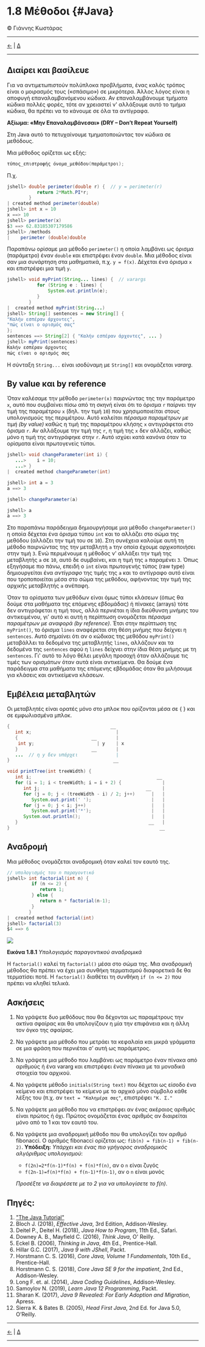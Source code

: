 # 1.8 Μέθοδοι {#Java} 
© Γιάννης Κωστάρας

---

[<-](../1.7-Arrays/README.md) | [Δ](../../README.md)

---

## Διαίρει και βασίλευε

Για να αντιμετωπιστούν πολύπλοκα προβλήματα, ένας καλός τρόπος είναι ο μοιρασμός τους («σπάσιμο») σε μικρότερα. Άλλος λόγος είναι η αποφυγή επαναλαμβανόμενου κώδικα. Αν επαναλαμβάνουμε τμήματα κώδικα πολλές φορές, τότε αν χρειαστεί ν' αλλάξουμε αυτό το τμήμα κώδικα, θα πρέπει να το κάνουμε σε όλα τα αντίγραφα. 

**Αξίωμα: «Μην Επαναλαμβάνεσαι» (DRY – Don’t Repeat Yourself)**

Στη Java αυτό το πετυχαίνουμε τμηματοποιώντας τον κώδικα σε μεθόδους.

Μια μέθοδος ορίζεται ως εξής:
```java
τύπος_επιστροφής όνομα_μεθόδου(παράμετροι);
```
Π.χ.
```java
jshell> double perimeter(double r) {  // y = perimeter(r)
           return 2*Math.PI*r;
        }
| created method perimeter(double)
jshell> int x = 10
x ==> 10
jshell> perimeter(x)
$3 ==> 62.83185307179586
jshell> /methods
|    perimeter (double)double
```
Παραπάνω ορίσαμε μια μέθοδο ```perimeter()``` η οποία λαμβάνει ως όρισμα (παράμετρο) έναν ```double``` και επιστρέφει έναν ```double```. Μια μέθοδος είναι σαν μια συνάρτηση στα μαθηματικά, π.χ. ```y = f(x)```. Δέχεται ένα όρισμα ```x``` και επιστρέφει μια τιμή ```y```.

```java
jshell> void myPrint(String... lines) {  // varargs
           for (String e : lines) {
		       System.out.println(e);
           }
        }    
|  created method myPrint(String...)
jshell> String[] sentences = new String[] {
"Καλήν εσπέραν άρχοντες",
"πώς είναι ο ορισμός σας"
};
sentences ==> String[2] { "Καλήν εσπέραν άρχοντες", ... }
jshell> myPrint(sentences)
Καλήν εσπέραν άρχοντες
πώς είναι ο ορισμός σας
```
Η σύνταξη ```String...``` είναι ισοδύναμη με ```String[]``` και ονομάζεται _vararg_.

## By value και by reference
Όταν καλέσαμε την μέθοδο ```perimeter(x)``` παιρνώντας της την παράμετρο ```x```, αυτό που συμβαίνει πίσω από τη σκηνή είναι ότι το όρισμα ```r``` παίρνει την τιμή της παραμέτρου ```x``` (δηλ. την τιμή ```10```) που χρησιμοποιείται στους υπολογισμούς της περιμέτρου. Αυτό καλείται _πέρασμα παραμέτρων με τιμή (by value)_ καθώς η τιμή της παραμέτρου κλήσης ```x``` αντιγράφεται στο όρισμα ```r```. Αν αλλάξουμε την τιμή της ```r```, η τιμή της ```x``` δεν αλλάζει, καθώς μόνο η τιμή της αντιγράφηκε στην ```r```. Αυτό ισχύει κατά κανόνα όταν τα ορίσματα είναι πρωτογενείς τύποι. 

```java
jshell> void changeParameter(int i) {
   ...>    i = 10;
   ...> }
|  created method changeParameter(int)

jshell> int a = 3
a ==> 3

jshell> changeParameter(a)

jshell> a
a ==> 3
```
Στο παραπάνω παράδειγμα δημιουργήσαμε μια μέθοδο ```changeParameter()``` η οποία δέχεται ένα όρισμα τύπου ```int``` και το αλλάζει στο σώμα της μεθόδου (αλλάζει την τιμή του σε ```10```). Στη συνέχεια καλούμε αυτή τη μέθοδο παιρνώντας της την μεταβλητή ```a``` την οποία έχουμε αρχικοποιήσει στην τιμή ```3```. Ενώ περιμένουμε η μέθοδος ν' αλλάξει την τιμή της μεταβλητής ```a``` σε ```10```, αυτό δε συμβαίνει, και η τιμή της ```a``` παραμένει ```3```. Όπως εξηγήσαμε πιο πάνω, επειδή ο ```int``` είναι πρωτογενής τύπος (raw type) δημιουργείται ένα _αντίγραφο_ της τιμής της ```a``` και το αντίγραφο αυτό είναι που τροποποιείται μέσα στο σώμα της μεθόδου, αφήνοντας την τιμή της αρχικής μεταβλητής ```a``` ανέπαφη.

Όταν τα ορίσματα των μεθόδων είναι όμως τύποι κλάσεων (όπως θα δούμε στα μαθήματα της επόμενης εβδομάδας) ή πίνακες (arrays) τότε δεν αντιγράφεται η τιμή τους, αλλά περνιέται η ίδια διεύθυνση μνήμης του αντικειμένου, γι' αυτό κι αυτή η περίπτωση ονομάζεται _πέρασμα παραμέτρων με αναφορά (by reference)_. Έτσι στην περίπτωση της ```myPrint()```, το όρισμα ```lines``` αναφέρεται στη θέση μνήμης που δείχνει η ```sentences```. Αυτό σημαίνει ότι αν ο κώδικας της μεθόδου ```myPrint()``` μεταβάλλει τα δεδομένα της μεταβλητής ```lines```, αλλάζουν και τα δεδομένα της ```sentences``` αφού η ```lines``` δείχνει στην ίδια θέση μνήμης με τη ```sentences```. Γι' αυτό το λόγο θέλει μεγάλη προσοχή όταν αλλάζουμε τις τιμές των ορισμάτων όταν αυτά είναι αντικείμενα. Θα δούμε ένα παράδειγμα στα μαθήματα της επόμενης εβδομάδας όταν θα μιλήσουμε για κλάσεις και αντικείμενα κλάσεων.

## Εμβέλεια μεταβλητών

Οι μεταβλητές είναι ορατές μόνο στο μπλοκ που ορίζονται μέσα σε { } και σε εμφωλιασμένα μπλοκ.

```java
{                                     __
   int x;                               |
   {                           __       |
	int y;                       | y    | x
   }                           __       |
   ...  // η y δεν υπάρχει              |
}                                      __
```
```java
void printTree(int treeWidth) {
   int i;                                              __
   for (i = 1; i < treeWidth; i = i + 2) {               |
      int j;                                       __    |
      for (j = 0; j < (treeWidth - i) / 2; j++)	     |   |
         System.out.print(' ');                      |   |
      for (j = 0; j < i; j++)                        |   |
         System.out.print('*');	                     |   |
      System.out.println();                          |   |
   }                                                __   |
}                                                       __
```

## Αναδρομή
Μια μέθοδος ονομάζεται αναδρομική όταν καλεί τον εαυτό της.

```java
// υπολογισμός του n παραγοντικό
jshell> int factorial(int n) {
	     if (n <= 2) {
        	return 1;
	     } else {
		    return n * factorial(n-1);
	     }	
        }
|  created method factorial(int)
jshell> factorial(3)
$4 ==> 6
```
![](assets/Fig1.png)

**Εικόνα 1.8.1** _Υπολογισμός παραγοντικού αναδρομικά_

Η ```factorial()``` καλεί τη ```factorial()``` μέσα στο σώμα της. Μια αναδρομική μέθοδος θα πρέπει να έχει μια συνθήκη τερματισμού διαφορετικά δε θα τερματίσει ποτέ. Η ```factorial()``` διαθέτει τη συνθήκη ```if (n <= 2)``` που πρέπει να κληθεί τελικά. 

## Ασκήσεις
1. Να γράψετε δυο μεθόδους που θα δέχονται ως παραμέτρους την ακτίνα σφαίρας και θα υπολογίζουν η μία την επιφάνεια και η άλλη τον όγκο της σφαίρας. 
2. Να γράψετε μια μέθοδο που μετράει τα κεφαλαία και μικρά γράμματα σε μια φράση που περνιέται σ’ αυτή ως παράμετρος. 
3. Να γράψετε μια μέθοδο που λαμβάνει ως παράμετρο έναν πίνακα από αριθμούς ή ένα vararg και επιστρέφει έναν πίνακα με τα μοναδικά στοιχεία του αρχικού. 
4. Να γράψετε μέθοδο ```initials(String text)``` που δέχεται ως είσοδο ένα κείμενο και επιστρέφει το κείμενο με το αρχικό μόνο σύμβολο κάθε λέξης του (π.χ. αν ```text = "Καλημέρα σας"```, επιστρέφει ````"Κ. Σ."````
5. Να γράψετε  μια μέθοδο που να επιστρέφει αν ένας ακέραιος αριθμός είναι πρώτος ή όχι. Πρώτος ονομάζεται ένας αριθμός αν διαιρείται μόνο από το 1 και τον εαυτό του.
6. Να γράψετε μια αναδρομική μέθοδο που θα υπολογίζει τον αριθμό fibonacci. Ο αριθμός fibonacci ορίζεται ως: ```fib(n) = fib(n-1) + fib(n-2)```. **Υπόδειξη:** _Υπάρχει και ένας πιο γρήγορος αναδρομικός αλγόριθμος υπολογισμού_:

   * ```f(2n)=2*f(n-1)*f(n) + f(n)*f(n)```, αν ο ```n``` είναι ζυγός
   * ```f(2n-1)=f(n)*f(n) + f(n-1)*f(n-1)```, αν ο ```n``` είναι μονός

   _Προσέξτε να διαιρέσετε με το 2 για να υπολογίσετε το f(n)_.
   
## Πηγές:
1. ["The Java Tutorial"](https://docs.oracle.com/javase/tutorial/)
1. Bloch J. (2018), _Effective Java_, 3rd Edition, Addison-Wesley.
1. Deitel P., Deitel H. (2018), _Java How to Program_, 11th Ed., Safari.
1. Downey A. B., Mayfield C. (2016), _Think Java_, O' Reilly. 
1. Eckel B. (2006), _Thinking in Java_, 4th Ed., Prentice-Hall.
1. Hillar G.C. (2017), _Java 9 with JShell_, Packt.
1. Horstmann C. S. (2016), _Core Java, Volume 1 Fundamentals_, 10th Ed., Prentice-Hall.
1. Horstmann C. S. (2018), _Core Java SE 9 for the impatient_, 2nd Ed., Addison-Wesley. 
1. Long F. et. al. (2014), _Java Coding Guidelines_, Addison-Wesley.
1. Samoylov N. (2019), _Learn Java 12 Programming_, Packt.
1. Sharan K. (2017), _Java 9 Revealed: For Early Adoption and Migration_, Apress.
1. Sierra K. & Bates B. (2005), _Head First Java_, 2nd Ed. for Java 5.0, O’Reilly.

---

[<-](../1.7-Arrays/README.md) | [Δ](../../README.md)

---